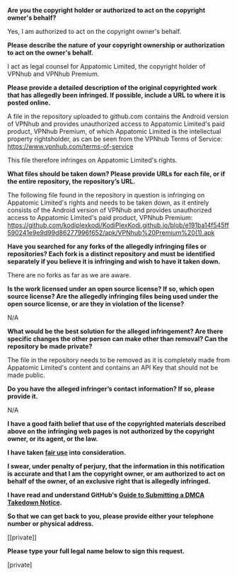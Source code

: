 **Are you the copyright holder or authorized to act on the copyright owner's behalf?**

Yes, I am authorized to act on the copyright owner's behalf.

**Please describe the nature of your copyright ownership or authorization to act on the owner's behalf.**

I act as legal counsel for Appatomic Limited, the copyright holder of VPNhub and VPNhub Premium.

**Please provide a detailed description of the original copyrighted work that has allegedly been infringed. If possible, include a URL to where it is posted online.**

A file in the repository uploaded to github.com contains the Android version of VPNhub and provides unauthorized access to Appatomic Limited's paid product, VPNhub Premium, of which Appatomic Limited is the intellectual property rightsholder, as can be seen from the VPNhub Terms of Service: https://www.vpnhub.com/terms-of-service

This file therefore infringes on Appatomic Limited's rights.

**What files should be taken down? Please provide URLs for each file, or if the entire repository, the repository’s URL.**

The following file found in the repository in question is infringing on Appatomic Limited's rights and needs to be taken down, as it entirely consists of the Android version of VPNhub and provides unauthorized access to Appatomic Limited's paid product, VPNhub Premium:
https://github.com/kodiplexkodi/KodiPlexKodi.github.io/blob/e191ba14f545ff590241e9e9d99d86277996f652/apk/VPNhub%20Premium%20(1).apk

**Have you searched for any forks of the allegedly infringing files or repositories? Each fork is a distinct repository and must be identified separately if you believe it is infringing and wish to have it taken down.**

There are no forks as far as we are aware.

**Is the work licensed under an open source license? If so, which open source license? Are the allegedly infringing files being used under the open source license, or are they in violation of the license?**

N/A

**What would be the best solution for the alleged infringement? Are there specific changes the other person can make other than removal? Can the repository be made private?**

The file in the repository needs to be removed as it is completely made from Appatomic Limited's content and contains an API Key that should not be made public.

**Do you have the alleged infringer’s contact information? If so, please provide it.**

N/A

**I have a good faith belief that use of the copyrighted materials described above on the infringing web pages is not authorized by the copyright owner, or its agent, or the law.**

**I have taken <a href="https://www.lumendatabase.org/topics/22">fair use</a> into consideration.**

**I swear, under penalty of perjury, that the information in this notification is accurate and that I am the copyright owner, or am authorized to act on behalf of the owner, of an exclusive right that is allegedly infringed.**

**I have read and understand GitHub's <a href="https://help.github.com/articles/guide-to-submitting-a-dmca-takedown-notice/">Guide to Submitting a DMCA Takedown Notice</a>.**

**So that we can get back to you, please provide either your telephone number or physical address.**

[[private]]

**Please type your full legal name below to sign this request.**

[private]
